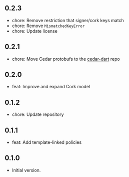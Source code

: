 ## 0.2.3

- chore: Remove restriction that signer/cork keys match
- chore: Remove `MismatchedKeyError`
- chore: Update license

## 0.2.1

- chore: Move Cedar protobufs to the [cedar-dart](https://github.com/celest-dev/cedar-dart) repo

## 0.2.0

- feat: Improve and expand Cork model

## 0.1.2

- chore: Update repository

## 0.1.1

- feat: Add template-linked policies

## 0.1.0

- Initial version.

